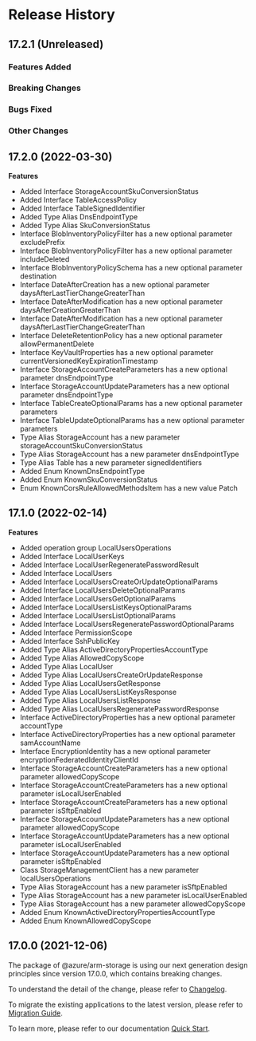 # Release History

## 17.2.1 (Unreleased)

### Features Added

### Breaking Changes

### Bugs Fixed

### Other Changes

## 17.2.0 (2022-03-30)
    
**Features**

  - Added Interface StorageAccountSkuConversionStatus
  - Added Interface TableAccessPolicy
  - Added Interface TableSignedIdentifier
  - Added Type Alias DnsEndpointType
  - Added Type Alias SkuConversionStatus
  - Interface BlobInventoryPolicyFilter has a new optional parameter excludePrefix
  - Interface BlobInventoryPolicyFilter has a new optional parameter includeDeleted
  - Interface BlobInventoryPolicySchema has a new optional parameter destination
  - Interface DateAfterCreation has a new optional parameter daysAfterLastTierChangeGreaterThan
  - Interface DateAfterModification has a new optional parameter daysAfterCreationGreaterThan
  - Interface DateAfterModification has a new optional parameter daysAfterLastTierChangeGreaterThan
  - Interface DeleteRetentionPolicy has a new optional parameter allowPermanentDelete
  - Interface KeyVaultProperties has a new optional parameter currentVersionedKeyExpirationTimestamp
  - Interface StorageAccountCreateParameters has a new optional parameter dnsEndpointType
  - Interface StorageAccountUpdateParameters has a new optional parameter dnsEndpointType
  - Interface TableCreateOptionalParams has a new optional parameter parameters
  - Interface TableUpdateOptionalParams has a new optional parameter parameters
  - Type Alias StorageAccount has a new parameter storageAccountSkuConversionStatus
  - Type Alias StorageAccount has a new parameter dnsEndpointType
  - Type Alias Table has a new parameter signedIdentifiers
  - Added Enum KnownDnsEndpointType
  - Added Enum KnownSkuConversionStatus
  - Enum KnownCorsRuleAllowedMethodsItem has a new value Patch
    
    
## 17.1.0 (2022-02-14)
    
**Features**

  - Added operation group LocalUsersOperations
  - Added Interface LocalUserKeys
  - Added Interface LocalUserRegeneratePasswordResult
  - Added Interface LocalUsers
  - Added Interface LocalUsersCreateOrUpdateOptionalParams
  - Added Interface LocalUsersDeleteOptionalParams
  - Added Interface LocalUsersGetOptionalParams
  - Added Interface LocalUsersListKeysOptionalParams
  - Added Interface LocalUsersListOptionalParams
  - Added Interface LocalUsersRegeneratePasswordOptionalParams
  - Added Interface PermissionScope
  - Added Interface SshPublicKey
  - Added Type Alias ActiveDirectoryPropertiesAccountType
  - Added Type Alias AllowedCopyScope
  - Added Type Alias LocalUser
  - Added Type Alias LocalUsersCreateOrUpdateResponse
  - Added Type Alias LocalUsersGetResponse
  - Added Type Alias LocalUsersListKeysResponse
  - Added Type Alias LocalUsersListResponse
  - Added Type Alias LocalUsersRegeneratePasswordResponse
  - Interface ActiveDirectoryProperties has a new optional parameter accountType
  - Interface ActiveDirectoryProperties has a new optional parameter samAccountName
  - Interface EncryptionIdentity has a new optional parameter encryptionFederatedIdentityClientId
  - Interface StorageAccountCreateParameters has a new optional parameter allowedCopyScope
  - Interface StorageAccountCreateParameters has a new optional parameter isLocalUserEnabled
  - Interface StorageAccountCreateParameters has a new optional parameter isSftpEnabled
  - Interface StorageAccountUpdateParameters has a new optional parameter allowedCopyScope
  - Interface StorageAccountUpdateParameters has a new optional parameter isLocalUserEnabled
  - Interface StorageAccountUpdateParameters has a new optional parameter isSftpEnabled
  - Class StorageManagementClient has a new parameter localUsersOperations
  - Type Alias StorageAccount has a new parameter isSftpEnabled
  - Type Alias StorageAccount has a new parameter isLocalUserEnabled
  - Type Alias StorageAccount has a new parameter allowedCopyScope
  - Added Enum KnownActiveDirectoryPropertiesAccountType
  - Added Enum KnownAllowedCopyScope
    
    
## 17.0.0 (2021-12-06)

The package of @azure/arm-storage is using our next generation design principles since version 17.0.0, which contains breaking changes.

To understand the detail of the change, please refer to [Changelog](https://aka.ms/js-track2-changelog).

To migrate the existing applications to the latest version, please refer to [Migration Guide](https://aka.ms/js-track2-migration-guide).

To learn more, please refer to our documentation [Quick Start](https://aka.ms/js-track2-quickstart).
